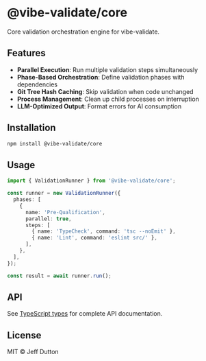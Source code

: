 # @vibe-validate/core

Core validation orchestration engine for vibe-validate.

## Features

- **Parallel Execution**: Run multiple validation steps simultaneously
- **Phase-Based Orchestration**: Define validation phases with dependencies
- **Git Tree Hash Caching**: Skip validation when code unchanged
- **Process Management**: Clean up child processes on interruption
- **LLM-Optimized Output**: Format errors for AI consumption

## Installation

```bash
npm install @vibe-validate/core
```

## Usage

```typescript
import { ValidationRunner } from '@vibe-validate/core';

const runner = new ValidationRunner({
  phases: [
    {
      name: 'Pre-Qualification',
      parallel: true,
      steps: [
        { name: 'TypeCheck', command: 'tsc --noEmit' },
        { name: 'Lint', command: 'eslint src/' },
      ],
    },
  ],
});

const result = await runner.run();
```

## API

See [TypeScript types](./src/index.ts) for complete API documentation.

## License

MIT © Jeff Dutton
